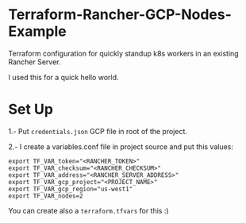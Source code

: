 # Terraform-Rancher-GCP-Nodes-Example
Terraform configuration for quickly standup k8s workers in an existing Rancher Server.

I used this for a quick hello world.

# Set Up
1.- Put `credentials.json` GCP file in root of the project.

2.- I create a variables.conf file in project source and put this values:
```
export TF_VAR_token="<RANCHER_TOKEN>"
export TF_VAR_checksum="<RANCHER_CHECKSUM>"
export TF_VAR_address="<RANCHER_SERVER_ADDRESS>"
export TF_VAR_gcp_project="<PROJECT_NAME>"
export TF_VAR_gcp_region="us-west1"
export TF_VAR_nodes=2
```

You can create also a `terraform.tfvars` for this :)